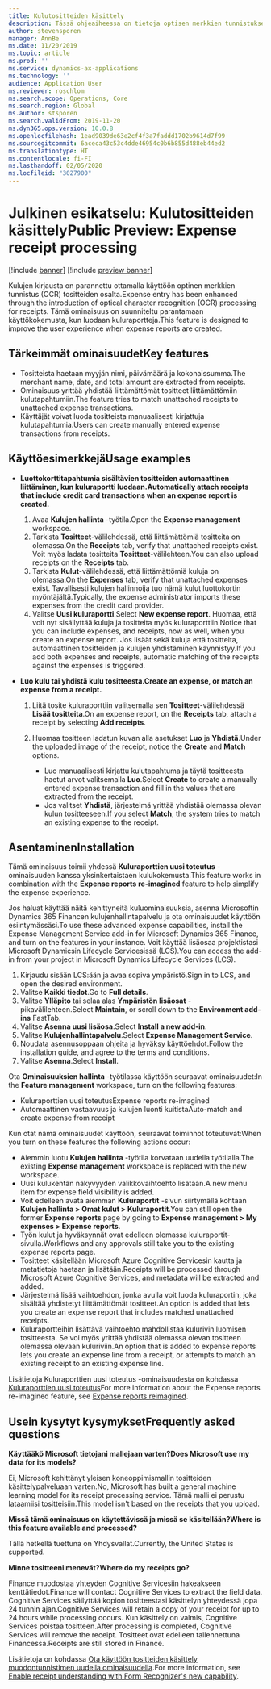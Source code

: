 ```yaml
---
title: Kulutositteiden käsittely
description: Tässä ohjeaiheessa on tietoja optisen merkkien tunnistuksen (OCR) käytöstä tositteiden käsittelyssä. Tämä ominaisuus on suunniteltu parantamaan käyttökokemusta, kun luodaan kuluraportteja Microsoft Dynamics 365 Financessa.
author: stevensporen
manager: AnnBe
ms.date: 11/20/2019
ms.topic: article
ms.prod: ''
ms.service: dynamics-ax-applications
ms.technology: ''
audience: Application User
ms.reviewer: roschlom
ms.search.scope: Operations, Core
ms.search.region: Global
ms.author: stsporen
ms.search.validFrom: 2019-11-20
ms.dyn365.ops.version: 10.0.8
ms.openlocfilehash: 1ead9039de63e2cf4f3a7faddd1702b9614d7f99
ms.sourcegitcommit: 6aceca43c53c4dde46954c0b6b855d488eb44ed2
ms.translationtype: HT
ms.contentlocale: fi-FI
ms.lasthandoff: 02/05/2020
ms.locfileid: "3027900"
---
```

# <a name="public-preview-expense-receipt-processing"></a><span data-ttu-id="a60b1-104">Julkinen esikatselu: Kulutositteiden käsittely</span><span class="sxs-lookup"><span data-stu-id="a60b1-104">Public Preview: Expense receipt processing</span></span>

[!include [banner](../includes/banner.md)]
[!include [preview banner](../includes/preview-banner.md)]


<span data-ttu-id="a60b1-105">Kulujen kirjausta on parannettu ottamalla käyttöön optinen merkkien tunnistus (OCR) tositteiden osalta.</span><span class="sxs-lookup"><span data-stu-id="a60b1-105">Expense entry has been enhanced through the introduction of optical character recognition (OCR) processing for receipts.</span></span> <span data-ttu-id="a60b1-106">Tämä ominaisuus on suunniteltu parantamaan käyttökokemusta, kun luodaan kuluraportteja.</span><span class="sxs-lookup"><span data-stu-id="a60b1-106">This feature is designed to improve the user experience when expense reports are created.</span></span>

## <a name="key-features"></a><span data-ttu-id="a60b1-107">Tärkeimmät ominaisuudet</span><span class="sxs-lookup"><span data-stu-id="a60b1-107">Key features</span></span>

- <span data-ttu-id="a60b1-108">Tositteista haetaan myyjän nimi, päivämäärä ja kokonaissumma.</span><span class="sxs-lookup"><span data-stu-id="a60b1-108">The merchant name, date, and total amount are extracted from receipts.</span></span>
- <span data-ttu-id="a60b1-109">Ominaisuus yrittää yhdistää liittämättömät tositteet liittämättömiin kulutapahtumiin.</span><span class="sxs-lookup"><span data-stu-id="a60b1-109">The feature tries to match unattached receipts to unattached expense transactions.</span></span>
- <span data-ttu-id="a60b1-110">Käyttäjät voivat luoda tositteista manuaalisesti kirjattuja kulutapahtumia.</span><span class="sxs-lookup"><span data-stu-id="a60b1-110">Users can create manually entered expense transactions from receipts.</span></span>

## <a name="usage-examples"></a><span data-ttu-id="a60b1-111">Käyttöesimerkkejä</span><span class="sxs-lookup"><span data-stu-id="a60b1-111">Usage examples</span></span>

- <span data-ttu-id="a60b1-112">**Luottokorttitapahtumia sisältävien tositteiden automaattinen liittäminen, kun kuluraportti luodaan.**</span><span class="sxs-lookup"><span data-stu-id="a60b1-112">**Automatically attach receipts that include credit card transactions when an expense report is created.**</span></span>

    1. <span data-ttu-id="a60b1-113">Avaa **Kulujen hallinta** -työtila.</span><span class="sxs-lookup"><span data-stu-id="a60b1-113">Open the **Expense management** workspace.</span></span>
    2. <span data-ttu-id="a60b1-114">Tarkista **Tositteet**-välilehdessä, että liittämättömiä tositteita on olemassa.</span><span class="sxs-lookup"><span data-stu-id="a60b1-114">On the **Receipts** tab, verify that unattached receipts exist.</span></span> <span data-ttu-id="a60b1-115">Voit myös ladata tositteita **Tositteet**-välilehteen.</span><span class="sxs-lookup"><span data-stu-id="a60b1-115">You can also upload receipts on the **Receipts** tab.</span></span>
    3. <span data-ttu-id="a60b1-116">Tarkista **Kulut**-välilehdessä, että liittämättömiä kuluja on olemassa.</span><span class="sxs-lookup"><span data-stu-id="a60b1-116">On the **Expenses** tab, verify that unattached expenses exist.</span></span> <span data-ttu-id="a60b1-117">Tavallisesti kulujen hallinnoija tuo nämä kulut luottokortin myöntäjältä.</span><span class="sxs-lookup"><span data-stu-id="a60b1-117">Typically, the expense administrator imports these expenses from the credit card provider.</span></span>
    4. <span data-ttu-id="a60b1-118">Valitse **Uusi kuluraportti**.</span><span class="sxs-lookup"><span data-stu-id="a60b1-118">Select **New expense report**.</span></span> <span data-ttu-id="a60b1-119">Huomaa, että voit nyt sisällyttää kuluja ja tositteita myös kuluraporttiin.</span><span class="sxs-lookup"><span data-stu-id="a60b1-119">Notice that you can include expenses, and receipts, now as well, when you create an expense report.</span></span> <span data-ttu-id="a60b1-120">Jos lisäät sekä kuluja että tositteita, automaattinen tositteiden ja kulujen yhdistäminen käynnistyy.</span><span class="sxs-lookup"><span data-stu-id="a60b1-120">If you add both expenses and receipts, automatic matching of the receipts against the expenses is triggered.</span></span>

- <span data-ttu-id="a60b1-121">**Luo kulu tai yhdistä kulu tositteesta.**</span><span class="sxs-lookup"><span data-stu-id="a60b1-121">**Create an expense, or match an expense from a receipt.**</span></span>

    1. <span data-ttu-id="a60b1-122">Liitä tosite kuluraporttiin valitsemalla sen **Tositteet**-välilehdessä **Lisää tositteita**.</span><span class="sxs-lookup"><span data-stu-id="a60b1-122">On an expense report, on the **Receipts** tab, attach a receipt by selecting **Add receipts**.</span></span>
    2. <span data-ttu-id="a60b1-123">Huomaa tositteen ladatun kuvan alla asetukset **Luo** ja **Yhdistä**.</span><span class="sxs-lookup"><span data-stu-id="a60b1-123">Under the uploaded image of the receipt, notice the **Create** and **Match** options.</span></span>

        - <span data-ttu-id="a60b1-124">Luo manuaalisesti kirjattu kulutapahtuma ja täytä tositteesta haetut arvot valitsemalla **Luo**.</span><span class="sxs-lookup"><span data-stu-id="a60b1-124">Select **Create** to create a manually entered expense transaction and fill in the values that are extracted from the receipt.</span></span>
        - <span data-ttu-id="a60b1-125">Jos valitset **Yhdistä**, järjestelmä yrittää yhdistää olemassa olevan kulun tositteeseen.</span><span class="sxs-lookup"><span data-stu-id="a60b1-125">If you select **Match**, the system tries to match an existing expense to the receipt.</span></span>

## <a name="installation"></a><span data-ttu-id="a60b1-126">Asentaminen</span><span class="sxs-lookup"><span data-stu-id="a60b1-126">Installation</span></span>

<span data-ttu-id="a60b1-127">Tämä ominaisuus toimii yhdessä **Kuluraporttien uusi toteutus** -ominaisuuden kanssa yksinkertaistaen kulukokemusta.</span><span class="sxs-lookup"><span data-stu-id="a60b1-127">This feature works in combination with the **Expense reports re-imagined** feature to help simplify the expense experience.</span></span>

<span data-ttu-id="a60b1-128">Jos haluat käyttää näitä kehittyneitä kuluominaisuuksia, asenna Microsoftin Dynamics 365 Financen kulujenhallintapalvelu ja ota ominaisuudet käyttöön esiintymässäsi.</span><span class="sxs-lookup"><span data-stu-id="a60b1-128">To use these advanced expense capabilities, install the Expense Management Service add-in for Microsoft Dynamics 365 Finance, and turn on the features in your instance.</span></span> <span data-ttu-id="a60b1-129">Voit käyttää lisäosaa projektistasi Microsoft Dynamicsin Lifecycle Servicesissä (LCS).</span><span class="sxs-lookup"><span data-stu-id="a60b1-129">You can access the add-in from your project in Microsoft Dynamics Lifecycle Services (LCS).</span></span>

1. <span data-ttu-id="a60b1-130">Kirjaudu sisään LCS:ään ja avaa sopiva ympäristö.</span><span class="sxs-lookup"><span data-stu-id="a60b1-130">Sign in to LCS, and open the desired environment.</span></span>
2. <span data-ttu-id="a60b1-131">Valitse **Kaikki tiedot**.</span><span class="sxs-lookup"><span data-stu-id="a60b1-131">Go to **Full details**.</span></span>
3. <span data-ttu-id="a60b1-132">Valitse **Ylläpito** tai selaa alas **Ympäristön lisäosat** -pikavälilehteen.</span><span class="sxs-lookup"><span data-stu-id="a60b1-132">Select **Maintain**, or scroll down to the **Environment add-ins** FastTab.</span></span>
4. <span data-ttu-id="a60b1-133">Valitse **Asenna uusi lisäosa**.</span><span class="sxs-lookup"><span data-stu-id="a60b1-133">Select **Install a new add-in**.</span></span>
5. <span data-ttu-id="a60b1-134">Valitse **Kulujenhallintapalvelu**.</span><span class="sxs-lookup"><span data-stu-id="a60b1-134">Select **Expense Management Service**.</span></span>
6. <span data-ttu-id="a60b1-135">Noudata asennusoppaan ohjeita ja hyväksy käyttöehdot.</span><span class="sxs-lookup"><span data-stu-id="a60b1-135">Follow the installation guide, and agree to the terms and conditions.</span></span>
7. <span data-ttu-id="a60b1-136">Valitse **Asenna**.</span><span class="sxs-lookup"><span data-stu-id="a60b1-136">Select **Install**.</span></span>

<span data-ttu-id="a60b1-137">Ota **Ominaisuuksien hallinta** -työtilassa käyttöön seuraavat ominaisuudet:</span><span class="sxs-lookup"><span data-stu-id="a60b1-137">In the **Feature management** workspace, turn on the following features:</span></span>

- <span data-ttu-id="a60b1-138">Kuluraporttien uusi toteutus</span><span class="sxs-lookup"><span data-stu-id="a60b1-138">Expense reports re-imagined</span></span>
- <span data-ttu-id="a60b1-139">Automaattinen vastaavuus ja kulujen luonti kuitista</span><span class="sxs-lookup"><span data-stu-id="a60b1-139">Auto-match and create expense from receipt</span></span>

<span data-ttu-id="a60b1-140">Kun otat nämä ominaisuudet käyttöön, seuraavat toiminnot toteutuvat:</span><span class="sxs-lookup"><span data-stu-id="a60b1-140">When you turn on these features the following actions occur:</span></span>

- <span data-ttu-id="a60b1-141">Aiemmin luotu **Kulujen hallinta** -työtila korvataan uudella työtilalla.</span><span class="sxs-lookup"><span data-stu-id="a60b1-141">The existing **Expense management** workspace is replaced with the new workspace.</span></span>
- <span data-ttu-id="a60b1-142">Uusi kulukentän näkyvyyden valikkovaihtoehto lisätään.</span><span class="sxs-lookup"><span data-stu-id="a60b1-142">A new menu item for expense field visibility is added.</span></span>
- <span data-ttu-id="a60b1-143">Voit edelleen avata aiemman **Kuluraportit** -sivun siirtymällä kohtaan **Kulujen hallinta > Omat kulut > Kuluraportit**.</span><span class="sxs-lookup"><span data-stu-id="a60b1-143">You can still open the former **Expense reports** page by going to **Expense management > My expenses > Expense reports**.</span></span>
- <span data-ttu-id="a60b1-144">Työn kulut ja hyväksynnät ovat edelleen olemassa kuluraportit-sivulla.</span><span class="sxs-lookup"><span data-stu-id="a60b1-144">Workflows and any approvals still take you to the existing expense reports page.</span></span>
- <span data-ttu-id="a60b1-145">Tositteet käsitellään Microsoft Azure Cognitive Servicesin kautta ja metatietoja haetaan ja lisätään.</span><span class="sxs-lookup"><span data-stu-id="a60b1-145">Receipts will be processed through Microsoft Azure Cognitive Services, and metadata will be extracted and added.</span></span>
- <span data-ttu-id="a60b1-146">Järjestelmä lisää vaihtoehdon, jonka avulla voit luoda kuluraportin, joka sisältää yhdistetyt liittämättömät tositteet.</span><span class="sxs-lookup"><span data-stu-id="a60b1-146">An option is added that lets you create an expense report that includes matched unattached receipts.</span></span>
- <span data-ttu-id="a60b1-147">Kuluraportteihin lisättävä vaihtoehto mahdollistaa kulurivin luomisen tositteesta. Se voi myös yrittää yhdistää olemassa olevan tositteen olemassa olevaan kuluriviin.</span><span class="sxs-lookup"><span data-stu-id="a60b1-147">An option that is added to expense reports lets you create an expense line from a receipt, or attempts to match an existing receipt to an existing expense line.</span></span>

<span data-ttu-id="a60b1-148">Lisätietoja Kuluraporttien uusi toteutus -ominaisuudesta on kohdassa [Kuluraporttien uusi toteutus](ExpenseWorkspaceNew.md)</span><span class="sxs-lookup"><span data-stu-id="a60b1-148">For more information about the Expense reports re-imagined feature, see [Expense reports reimagined](ExpenseWorkspaceNew.md).</span></span>

## <a name="frequently-asked-questions"></a><span data-ttu-id="a60b1-149">Usein kysytyt kysymykset</span><span class="sxs-lookup"><span data-stu-id="a60b1-149">Frequently asked questions</span></span>

<span data-ttu-id="a60b1-150">**Käyttääkö Microsoft tietojani mallejaan varten?**</span><span class="sxs-lookup"><span data-stu-id="a60b1-150">**Does Microsoft use my data for its models?**</span></span>

<span data-ttu-id="a60b1-151">Ei, Microsoft kehittänyt yleisen koneoppimismallin tositteiden käsittelypalveluaan varten.</span><span class="sxs-lookup"><span data-stu-id="a60b1-151">No, Microsoft has built a general machine learning model for its receipt processing service.</span></span> <span data-ttu-id="a60b1-152">Tämä malli ei perustu lataamiisi tositteisiin.</span><span class="sxs-lookup"><span data-stu-id="a60b1-152">This model isn't based on the receipts that you upload.</span></span>

<span data-ttu-id="a60b1-153">**Missä tämä ominaisuus on käytettävissä ja missä se käsitellään?**</span><span class="sxs-lookup"><span data-stu-id="a60b1-153">**Where is this feature available and processed?**</span></span>

<span data-ttu-id="a60b1-154">Tällä hetkellä tuettuna on Yhdysvallat.</span><span class="sxs-lookup"><span data-stu-id="a60b1-154">Currently, the United States is supported.</span></span>

<span data-ttu-id="a60b1-155">**Minne tositteeni menevät?**</span><span class="sxs-lookup"><span data-stu-id="a60b1-155">**Where do my receipts go?**</span></span>

<span data-ttu-id="a60b1-156">Finance muodostaa yhteyden Cognitive Servicesiin hakeakseen kenttätiedot.</span><span class="sxs-lookup"><span data-stu-id="a60b1-156">Finance will contact Cognitive Services to extract the field data.</span></span> <span data-ttu-id="a60b1-157">Cognitive Services säilyttää kopion tositteestasi käsittelyn yhteydessä jopa 24 tunnin ajan.</span><span class="sxs-lookup"><span data-stu-id="a60b1-157">Cognitive Services will retain a copy of your receipt for up to 24 hours while processing occurs.</span></span> <span data-ttu-id="a60b1-158">Kun käsittely on valmis, Cognitive Services poistaa tositteen.</span><span class="sxs-lookup"><span data-stu-id="a60b1-158">After processing is completed, Cognitive Services will remove the receipt.</span></span> <span data-ttu-id="a60b1-159">Tositteet ovat edelleen tallennettuna Financessa.</span><span class="sxs-lookup"><span data-stu-id="a60b1-159">Receipts are still stored in Finance.</span></span>

<span data-ttu-id="a60b1-160">Lisätietoja on kohdassa [Ota käyttöön tositteiden käsittely muodontunnistimen uudella ominaisuudella](https://azure.microsoft.com/blog/enable-receipt-understanding-with-form-recognizer-s-new-capability/).</span><span class="sxs-lookup"><span data-stu-id="a60b1-160">For more information, see [Enable receipt understanding with Form Recognizer's new capability](https://azure.microsoft.com/blog/enable-receipt-understanding-with-form-recognizer-s-new-capability/).</span></span>
